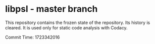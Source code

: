 # libpsl - master branch

This repository contains the frozen state of the repository.
Its history is cleared. It is used only for static code
analysis with Codacy.

Commit Time: 1723342016